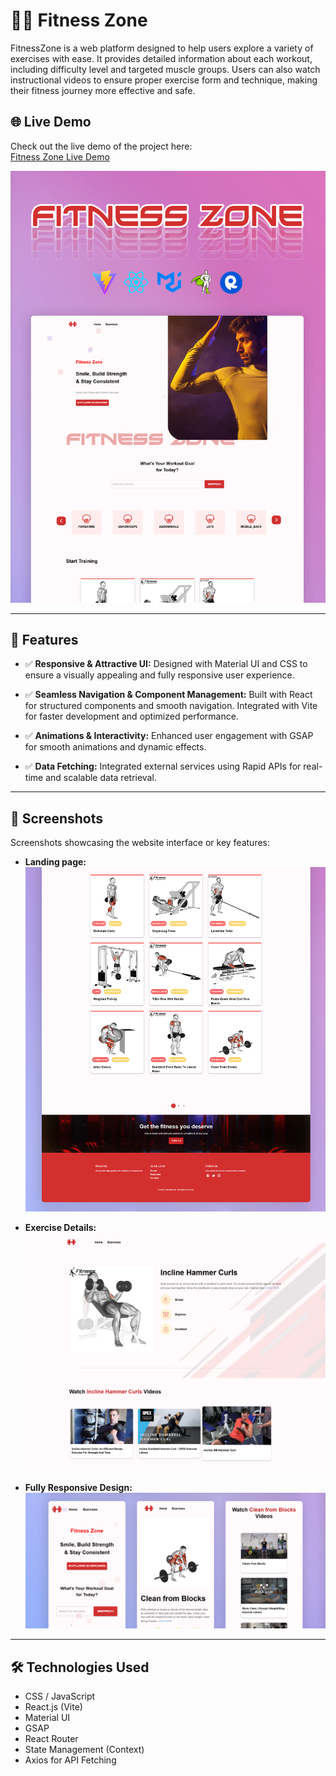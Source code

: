 # 🏋️‍♂️ Fitness Zone

FitnessZone is a web platform designed to help users explore a variety of exercises with ease. It provides detailed information about each workout, including difficulty level and targeted muscle groups. Users can also watch instructional videos to ensure proper exercise form and technique, making their fitness journey more effective and safe.


## 🌐 Live Demo

Check out the live demo of the project here:  
[Fitness Zone Live Demo](https://fitness-zone-demo.vercel.app/)


![Thumpnail](/Screenshots/Final2.png)

---

## 🌟 **Features**
- ✅ __Responsive & Attractive UI:__ Designed with Material UI and CSS to ensure a visually appealing and fully responsive user experience.

- ✅ __Seamless Navigation & Component Management:__ Built with React for structured components and smooth navigation. Integrated with Vite for faster development and optimized performance.

- ✅ __Animations & Interactivity:__ Enhanced user engagement with GSAP for smooth animations and dynamic effects.

- ✅  __Data Fetching:__ Integrated external services using Rapid APIs for real-time and scalable data retrieval.

---

## 📸 **Screenshots**
Screenshots showcasing the website interface or key features:

- **Landing page:**
  ![Homepage Screenshot](/Screenshots/Final3.png)

- **Exercise Details:**
  ![Homepage Screenshot](/Screenshots/Final5.png)

- **Fully Responsive Design:**
  ![Feature Screenshot](/Screenshots/Final4.png)


---

## 🛠️ **Technologies Used**
- CSS / JavaScript
- React.js (Vite)
- Material UI
- GSAP
- React Router
- State Management (Context)
- Axios for API Fetching


